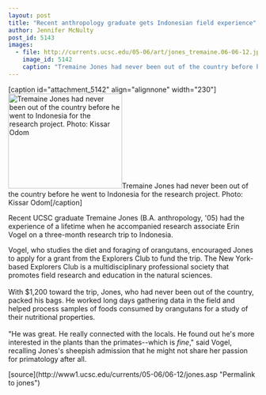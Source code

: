 ```yaml
---
layout: post
title: "Recent anthropology graduate gets Indonesian field experience"
author: Jennifer McNulty 
post_id: 5143
images:
  - file: http://currents.ucsc.edu/05-06/art/jones_tremaine.06-06-12.jpg
    image_id: 5142
    caption: "Tremaine Jones had never been out of the country before he went to Indonesia for the research project. Photo: Kissar Odom"
---
```


[caption id="attachment_5142" align="alignnone" width="230"]<a href="http://localhost/mysite/wp-content/uploads/2006/06/jones_tremaine.06-06-12.jpg"><img class="size-full wp-image-5142" src="http://localhost/mysite/wp-content/uploads/2006/06/jones_tremaine.06-06-12.jpg" alt="Tremaine Jones had never been out of the country before he went to Indonesia for the research project. Photo: Kissar Odom" width="230" height="192" /></a>Tremaine Jones had never been out of the country before he went to Indonesia for the research project. Photo: Kissar Odom[/caption]
<a name="content" id="content"></a>
<p>
  Recent UCSC graduate Tremaine Jones (B.A. anthropology, '05) had the experience of a lifetime when he accompanied research associate Erin Vogel on a three-month research trip to Indonesia.
</p>
<p>
  Vogel, who studies the diet and foraging of orangutans, encouraged Jones to apply for a grant from the Explorers Club to fund the trip. The New York-based Explorers Club is a multidisciplinary professional society that promotes field research and education in the natural sciences.<br>
  <br>
  With $1,200 toward the trip, Jones, who had never been out of the country, packed his bags. He worked long days gathering data in the field and helped process samples of foods consumed by orangutans for a study of their nutritional properties.<br>
  <br>
  "He was great. He really connected with the locals. He found out he's more interested in the plants than the primates--which is <i>fine</i>," said Vogel, recalling Jones's sheepish admission that he might not share her passion for primatology after all.<br>
</p>
[source](http://www1.ucsc.edu/currents/05-06/06-12/jones.asp "Permalink to jones")
